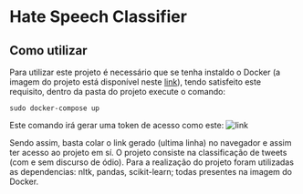 # Hate Speech Classifier
## Como utilizar
Para utilizar este projeto é necessário que se tenha instaldo o Docker (a imagem do projeto está disponível neste [link](https://hub.docker.com/r/tiverons/jupyternotebook)), 
tendo satisfeito este requisito, dentro da pasta do projeto execute o comando:

```sudo docker-compose up```

Este comando irá gerar uma token de acesso como este: 
![link](https://github.com/GabrielTiveron/HateSpeechClassifier/blob/master/images/imagem.png "Generated Token")



Sendo assim, basta colar o link gerado (ultima linha) no navegador e assim ter acesso ao projeto em sí.
O projeto consiste na classificação de tweets (com e sem discurso de ódio).
Para a realização do projeto foram utilizadas as dependencias: nltk, pandas, scikit-learn; todas presentes na imagem do Docker.
